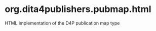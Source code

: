 org.dita4publishers.pubmap.html
======================

HTML implementation of the D4P publication map type